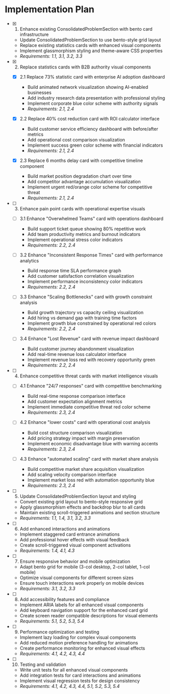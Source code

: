 # Implementation Plan

- [x] 1. Enhance existing ConsolidatedProblemSection with bento card infrastructure


  - Update ConsolidatedProblemSection to use bento-style grid layout
  - Replace existing statistics cards with enhanced visual components
  - Implement glassmorphism styling and theme-aware CSS properties
  - _Requirements: 1.1, 3.1, 3.2, 3.3_

- [x] 2. Replace statistics cards with B2B authority visual components


  - [x] 2.1 Replace 73% statistic card with enterprise AI adoption dashboard

    - Build animated network visualization showing AI-enabled businesses
    - Add industry research data presentation with professional styling
    - Implement corporate blue color scheme with authority signals
    - _Requirements: 2.1, 2.4_

  - [x] 2.2 Replace 40% cost reduction card with ROI calculator interface

    - Build customer service efficiency dashboard with before/after metrics
    - Add operational cost comparison visualization
    - Implement success green color scheme with financial indicators
    - _Requirements: 2.1, 2.4_

  - [x] 2.3 Replace 6 months delay card with competitive timeline component

    - Build market position degradation chart over time
    - Add competitor advantage accumulation visualization
    - Implement urgent red/orange color scheme for competitive threat
    - _Requirements: 2.1, 2.4_

- [ ] 3. Enhance pain point cards with operational expertise visuals
  - [ ] 3.1 Enhance "Overwhelmed Teams" card with operations dashboard
    - Build support ticket queue showing 80% repetitive work
    - Add team productivity metrics and burnout indicators
    - Implement operational stress color indicators
    - _Requirements: 2.2, 2.4_

  - [ ] 3.2 Enhance "Inconsistent Response Times" card with performance analytics
    - Build response time SLA performance graph
    - Add customer satisfaction correlation visualization
    - Implement performance inconsistency color indicators
    - _Requirements: 2.2, 2.4_

  - [ ] 3.3 Enhance "Scaling Bottlenecks" card with growth constraint analysis
    - Build growth trajectory vs capacity ceiling visualization
    - Add hiring vs demand gap with training time factors
    - Implement growth blue constrained by operational red colors
    - _Requirements: 2.2, 2.4_

  - [ ] 3.4 Enhance "Lost Revenue" card with revenue impact dashboard
    - Build customer journey abandonment visualization
    - Add real-time revenue loss calculator interface
    - Implement revenue loss red with recovery opportunity green
    - _Requirements: 2.2, 2.4_

- [ ] 4. Enhance competitive threat cards with market intelligence visuals
  - [ ] 4.1 Enhance "24/7 responses" card with competitive benchmarking
    - Build real-time response comparison interface
    - Add customer expectation alignment metrics
    - Implement immediate competitive threat red color scheme
    - _Requirements: 2.3, 2.4_

  - [ ] 4.2 Enhance "lower costs" card with operational cost analysis
    - Build cost structure comparison visualization
    - Add pricing strategy impact with margin preservation
    - Implement economic disadvantage blue with warning accents
    - _Requirements: 2.3, 2.4_

  - [ ] 4.3 Enhance "automated scaling" card with market share analysis
    - Build competitive market share acquisition visualization
    - Add scaling velocity comparison interface
    - Implement market loss red with automation opportunity blue
    - _Requirements: 2.3, 2.4_

- [ ] 5. Update ConsolidatedProblemSection layout and styling
  - Convert existing grid layout to bento-style responsive grid
  - Apply glassmorphism effects and backdrop blur to all cards
  - Maintain existing scroll-triggered animations and section structure
  - _Requirements: 1.1, 1.4, 3.1, 3.2, 3.3_

- [ ] 6. Add enhanced interactions and animations
  - Implement staggered card entrance animations
  - Add professional hover effects with visual feedback
  - Create scroll-triggered visual component activations
  - _Requirements: 1.4, 4.1, 4.3_

- [ ] 7. Ensure responsive behavior and mobile optimization
  - Adapt bento grid for mobile (3-col desktop, 2-col tablet, 1-col mobile)
  - Optimize visual components for different screen sizes
  - Ensure touch interactions work properly on mobile devices
  - _Requirements: 3.1, 3.2, 3.3_

- [ ] 8. Add accessibility features and compliance
  - Implement ARIA labels for all enhanced visual components
  - Add keyboard navigation support for the enhanced card grid
  - Create screen reader compatible descriptions for visual elements
  - _Requirements: 5.1, 5.2, 5.3, 5.4_

- [ ] 9. Performance optimization and testing
  - Implement lazy loading for complex visual components
  - Add reduced motion preference handling for animations
  - Create performance monitoring for enhanced visual effects
  - _Requirements: 4.1, 4.2, 4.3, 4.4_

- [ ] 10. Testing and validation
  - Write unit tests for all enhanced visual components
  - Add integration tests for card interactions and animations
  - Implement visual regression tests for design consistency
  - _Requirements: 4.1, 4.2, 4.3, 4.4, 5.1, 5.2, 5.3, 5.4_